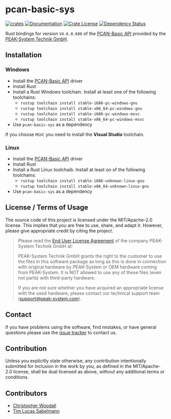 # pcan-basic-sys

[![crates](https://img.shields.io/crates/v/pcan-basic-sys.svg)](https://crates.io/crates/pcan-basic-sys)
[![Documentation](https://img.shields.io/docsrs/pcan-basic-sys.svg)](https://docs.rs/pcan-basic-sys)
[![Crate License](https://img.shields.io/crates/l/pcan-basic-sys.svg)](https://crates.io/crates/pcan-basic-sys)
[![Dependency Status](https://deps.rs/repo/github/tsabelmann/pcan-basic-sys/status.svg)](https://deps.rs/repo/github/tsabelmann/pcan-basic-sys)

Rust bindings for version `V4.6.0.600` of the [PCAN-Basic API](https://www.peak-system.com/PCAN-Basic.239.0.html) provided by the [PEAK-System Technik GmbH](https://www.peak-system.com/).

## Installation

### Windows

- Install the [PCAN-Basic API](https://www.peak-system.com/quick/DrvSetup) driver
- Install Rust
- Install a Rust Windows toolchain. Install at least one of the following toolchains: 
    * `rustup toolchain install stable-i686-pc-windows-gnu`
    * `rustup toolchain install stable-x86_64-pc-windows-gnu`
    * `rustup toolchain install stable-i686-pc-windows-msvc`
    * `rustup toolchain install stable-x86_64-pc-windows-msvc`
- Use `pcan-basic-sys` as a dependency

If you choose `MSVC` you need to install the **Visual Studio** toolchain.

### Linux

- Install the [PCAN-Basic API](http://www.peak-system.com/fileadmin/media/linux/files/peak-linux-driver-8.14.0.tar.gz) driver
- Install Rust
- Install a Rust Linux toolchaib. Install at least on of the following toolchains:
  - `rustup toolchain install stable-i686-unknown-linux-gnu`
  - `rustup toolchain install stable-x86_64-unknown-linux-gnu`
- Use `pcan-basic-sys` as a dependency



## License / Terms of Usage

The source code of this project is licensed under the MIT/Apache-2.0 license. This implies that you are free to use, share, and adapt it. However, please give appropriate credit by citing the project.

> Please read the [End User License Agreement](https://www.peak-system.com/quick/eula) of the 
> company PEAK-System Technik GmbH at:
> 
> PEAK-System Technik GmbH grants the right to the customer to use the files in
> this software package as long as this is done in connection with original
> hardware by PEAK-System or OEM hardware coming from PEAK-System. It is NOT
> allowed to use any of these files (even not parts) with third-party hardware.
> 
> If you are not sure whether you have acquired an appropriate license with the
> used hardware, please contact our technical support team (support@peak-system.com).

## Contact

If you have problems using the software, find mistakes, or have general questions please use the [issue tracker](https://github.com/tsabelmann/pcan-basic-sys/issues) to contact us.

## Contribution
Unless you explicitly state otherwise, any contribution intentionally submitted for inclusion in the work by you, as defined in the MIT/Apache-2.0 license, shall be dual licensed as above, without any additional terms or conditions.

## Contributors

* [Christopher Woodall](https://github.com/cwoodall)
* [Tim Lucas Sabelmann](https://github.com/tsabelmann)